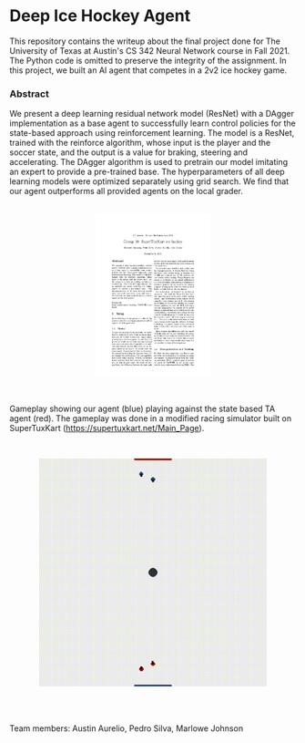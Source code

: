 # Deep Ice Hockey Agent

This repository contains the writeup about the final project done for The University of Texas at Austin's CS 342 Neural Network
course in Fall 2021. The Python code is omitted to preserve the integrity of the assignment.
In this project, we built an AI agent that competes in a 2v2 ice hockey game. 


### Abstract

We present a deep learning residual network model (ResNet) with a DAgger implementation as a
base agent to successfully learn control policies for the state-based approach using reinforcement learning.
The model is a ResNet, trained with the reinforce algorithm, whose input is the player and the soccer state,
and the output is a value for braking, steering and accelerating.
The DAgger algorithm is used to pretrain our model imitating an expert to provide a pre-trained base.
The hyperparameters of all deep learning models were optimized separately using grid search.
We find that our agent outperforms all provided agents on the local grader.
<br><br> 
<p align="center">
<img src="final_front.png" width="40%" height="40%"/>
</p>
<br>

Gameplay showing our agent (blue) playing against the state based TA agent (red). 
The gameplay was done in a modified racing simulator built on SuperTuxKart (https://supertuxkart.net/Main_Page).

<br>

<p align="center">
<img src="gameplay.gif" width="400" height="400" class="center"/>
</p>

<br><br>

Team members: Austin Aurelio, Pedro Silva, Marlowe Johnson 

